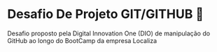 # Desafio De Projeto GIT/GITHUB 📝
Desafio proposto pela Digital Innovation One (DIO) de manipulação do GitHub ao longo do BootCamp da empresa Localiza
